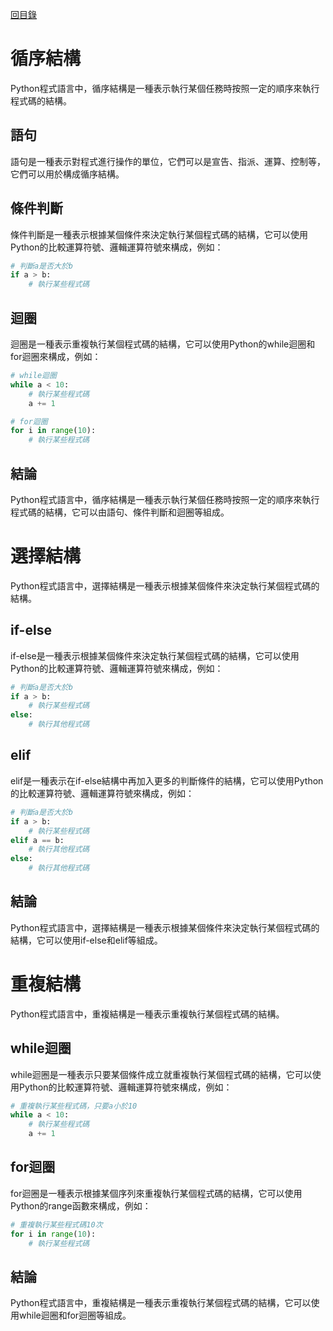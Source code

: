 [回目錄](#index.md)

# 循序結構
Python程式語言中，循序結構是一種表示執行某個任務時按照一定的順序來執行程式碼的結構。

## 語句
語句是一種表示對程式進行操作的單位，它們可以是宣告、指派、運算、控制等，它們可以用於構成循序結構。

## 條件判斷
條件判斷是一種表示根據某個條件來決定執行某個程式碼的結構，它可以使用Python的比較運算符號、邏輯運算符號來構成，例如：

```python
# 判斷a是否大於b
if a > b:
    # 執行某些程式碼
```

## 迴圈
迴圈是一種表示重複執行某個程式碼的結構，它可以使用Python的while迴圈和for迴圈來構成，例如：

```python
# while迴圈
while a < 10:
    # 執行某些程式碼
    a += 1

# for迴圈
for i in range(10):
    # 執行某些程式碼
```

## 結論
Python程式語言中，循序結構是一種表示執行某個任務時按照一定的順序來執行程式碼的結構，它可以由語句、條件判斷和迴圈等組成。


# 選擇結構
Python程式語言中，選擇結構是一種表示根據某個條件來決定執行某個程式碼的結構。

## if-else
if-else是一種表示根據某個條件來決定執行某個程式碼的結構，它可以使用Python的比較運算符號、邏輯運算符號來構成，例如：

```python
# 判斷a是否大於b
if a > b:
    # 執行某些程式碼
else:
    # 執行其他程式碼
```

## elif
elif是一種表示在if-else結構中再加入更多的判斷條件的結構，它可以使用Python的比較運算符號、邏輯運算符號來構成，例如：

```python
# 判斷a是否大於b
if a > b:
    # 執行某些程式碼
elif a == b:
    # 執行其他程式碼
else:
    # 執行其他程式碼
```

## 結論
Python程式語言中，選擇結構是一種表示根據某個條件來決定執行某個程式碼的結構，它可以使用if-else和elif等組成。

# 重複結構
Python程式語言中，重複結構是一種表示重複執行某個程式碼的結構。

## while迴圈
while迴圈是一種表示只要某個條件成立就重複執行某個程式碼的結構，它可以使用Python的比較運算符號、邏輯運算符號來構成，例如：

```python
# 重複執行某些程式碼，只要a小於10
while a < 10:
    # 執行某些程式碼
    a += 1
```

## for迴圈
for迴圈是一種表示根據某個序列來重複執行某個程式碼的結構，它可以使用Python的range函數來構成，例如：

```python
# 重複執行某些程式碼10次
for i in range(10):
    # 執行某些程式碼
```

## 結論
Python程式語言中，重複結構是一種表示重複執行某個程式碼的結構，它可以使用while迴圈和for迴圈等組成。